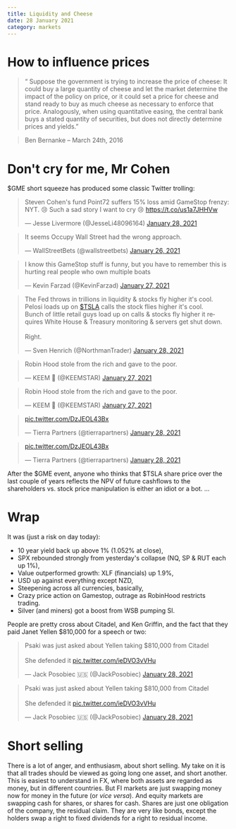 ```yaml
---
title: Liquidity and Cheese
date: 28 January 2021
category: markets
---
```


# How to influence prices

> “ Suppose the government is trying to increase the
price of cheese: It could buy a large quantity of
cheese and let the market determine the impact
of the policy on price, or it could set a price for
cheese and stand ready to buy as much cheese
as necessary to enforce that price. Analogously,
when using quantitative easing, the central bank
buys a stated quantity of securities, but does not
directly determine prices and yields.”

> Ben Bernanke – March 24th, 2016

# Don't cry for me, Mr Cohen
$GME short squeeze has produced some classic Twitter trolling:

<blockquote class="twitter-tweet"><p lang="en" dir="ltr">Steven Cohen&#39;s fund Point72 suffers 15% loss amid GameStop frenzy: NYT. 😢 Such a sad story I want to cry 😢 <a href="https://t.co/us1a7JHHVw">https://t.co/us1a7JHHVw</a></p>&mdash; Jesse Livermore (@JesseLi48096164) <a href="https://twitter.com/JesseLi48096164/status/1354671094284787712?ref_src=twsrc%5Etfw">January 28, 2021</a></blockquote> <script async src="https://platform.twitter.com/widgets.js" charset="utf-8"></script> 
<blockquote class="twitter-tweet"><p lang="en" dir="ltr">It seems Occupy Wall Street had the wrong approach.</p>&mdash; WallStreetBets (@wallstreetbets) <a href="https://twitter.com/wallstreetbets/status/1354208753592238084?ref_src=twsrc%5Etfw">January 26, 2021</a></blockquote> <script async src="https://platform.twitter.com/widgets.js" charset="utf-8"></script> 
<blockquote class="twitter-tweet"><p lang="en" dir="ltr">I know this GameStop stuff is funny, but you have to remember this is hurting real people who own multiple boats</p>&mdash; Kevin Farzad (@KevinFarzad) <a href="https://twitter.com/KevinFarzad/status/1354554496169299970?ref_src=twsrc%5Etfw">January 27, 2021</a></blockquote> <script async src="https://platform.twitter.com/widgets.js" charset="utf-8"></script> 
<blockquote class="twitter-tweet"><p lang="en" dir="ltr">The Fed throws in trillions in liquidity &amp; stocks fly higher it&#39;s cool.<br>Pelosi loads up on <a href="https://twitter.com/search?q=%24TSLA&amp;src=ctag&amp;ref_src=twsrc%5Etfw">$TSLA</a> calls the stock flies higher it&#39;s cool.<br>Bunch of little retail guys load up on calls &amp; stocks fly higher it requires White House &amp; Treasury monitoring &amp; servers get shut down.<br><br>Right.</p>&mdash; Sven Henrich (@NorthmanTrader) <a href="https://twitter.com/NorthmanTrader/status/1354729387166457857?ref_src=twsrc%5Etfw">January 28, 2021</a></blockquote> <script async src="https://platform.twitter.com/widgets.js" charset="utf-8"></script> 
<blockquote class="twitter-tweet"><p lang="en" dir="ltr">Robin Hood stole from the rich and gave to the poor.</p>&mdash; KEEM 🍿 (@KEEMSTAR) <a href="https://twitter.com/KEEMSTAR/status/1354457190082490368?ref_src=twsrc%5Etfw">January 27, 2021</a></blockquote> <script async src="https://platform.twitter.com/widgets.js" charset="utf-8"></script>
<blockquote class="twitter-tweet"><p lang="en" dir="ltr">Robin Hood stole from the rich and gave to the poor.</p>&mdash; KEEM 🍿 (@KEEMSTAR) <a href="https://twitter.com/KEEMSTAR/status/1354457190082490368?ref_src=twsrc%5Etfw">January 27, 2021</a></blockquote> <script async src="https://platform.twitter.com/widgets.js" charset="utf-8"></script> 
<blockquote class="twitter-tweet"><p lang="und" dir="ltr"><a href="https://t.co/DzJEOL43Bx">pic.twitter.com/DzJEOL43Bx</a></p>&mdash; Tierra Partners (@tierrapartners) <a href="https://twitter.com/tierrapartners/status/1354729646370283524?ref_src=twsrc%5Etfw">January 28, 2021</a></blockquote> <script async src="https://platform.twitter.com/widgets.js" charset="utf-8"></script>
<blockquote class="twitter-tweet"><p lang="und" dir="ltr"><a href="https://t.co/DzJEOL43Bx">pic.twitter.com/DzJEOL43Bx</a></p>&mdash; Tierra Partners (@tierrapartners) <a href="https://twitter.com/tierrapartners/status/1354729646370283524?ref_src=twsrc%5Etfw">January 28, 2021</a></blockquote> <script async src="https://platform.twitter.com/widgets.js" charset="utf-8"></script> 
After the $GME event, anyone who thinks that $TSLA share price over the last couple of years reflects the NPV of future cashflows to the shareholders vs. stock price manipulation is either an idiot or a bot.
...

# Wrap
It was (just a risk on day today):

- 10 year yield back up above 1% (1.052% at close),
- SPX rebounded strongly from yesterday's collapse (NQ, SP & RUT each up 1%),
- Value outperformed growth: XLF (financials) up 1.9%,
- USD up against everything except NZD,
- Steepening across all currencies, basically,
- Crazy price action on Gamestop, outrage as RobinHood restricts trading.
- Silver (and miners) got a boost from WSB pumping SI.

People are pretty cross about Citadel, and Ken Griffin, and the fact that they paid Janet Yellen $810,000 for a speech or two:
<blockquote class="twitter-tweet"><p lang="en" dir="ltr">Psaki was just asked about Yellen taking $810,000 from Citadel <br><br>She defended it <a href="https://t.co/ieDVO3vVHu">pic.twitter.com/ieDVO3vVHu</a></p>&mdash; Jack Posobiec 🇺🇸 (@JackPosobiec) <a href="https://twitter.com/JackPosobiec/status/1354884466544619527?ref_src=twsrc%5Etfw">January 28, 2021</a></blockquote> <script async src="https://platform.twitter.com/widgets.js" charset="utf-8"></script> <blockquote class="twitter-tweet"><p lang="en" dir="ltr">Psaki was just asked about Yellen taking $810,000 from Citadel <br><br>She defended it <a href="https://t.co/ieDVO3vVHu">pic.twitter.com/ieDVO3vVHu</a></p>&mdash; Jack Posobiec 🇺🇸 (@JackPosobiec) <a href="https://twitter.com/JackPosobiec/status/1354884466544619527?ref_src=twsrc%5Etfw">January 28, 2021</a></blockquote> <script async src="https://platform.twitter.com/widgets.js" charset="utf-8"></script> 

# Short selling

There is a lot of anger, and enthusiasm, about short selling.
My take on it is that all trades should be viewed as going long one asset, and short another.
This is easiest to understand in FX, where both assets are regarded as money, but in different countries.
But FI markets are just swapping money now for money in the future (or _vice versa_).
And equity markets are swapping cash for shares, or shares for cash. 
Shares are just one obligation of the company, the residual claim. 
They are very like bonds, except the holders swap a right to fixed dividends for a right to residual income.
